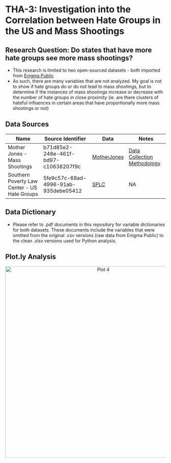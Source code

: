 # THA-3: Investigation into the Correlation between Hate Groups in the US and Mass Shootings

## Research Question: Do states that have more hate groups see more mass shootings?
- This research is limited to two open-sourced datasets - both imported from [Enigma Public](https://public.enigma.com)
- As such, there are many variables that are not analyzed. My goal is not to show if hate groups do or do not lead to mass shootings, but to determine if the instances of mass shootings increase or decrease with the number of hate groups in close proximity (ie. are there clusters of hateful influences in certain areas that have proportionally more mass shootings or not)
## Data Sources
| Name | Source Identifier | Data | Notes |
|------|------|------|------|
|Mother Jones - Mass Shootings| b71d85e2-248e-461f-bd97-c10638207f9c|[MotherJones](https://www.motherjones.com/politics/2012/12/mass-shootings-mother-jones-full-data/)| [Data Collection Methodology](https://www.motherjones.com/politics/2012/07/mass-shootings-map/)|
|Southern Poverty Law Center - US Hate Groups|5fe9c57c-68ad-4996-91ab-935debe05412|[SPLC](https://splc.demo.socrata.com/dataset/Confederate-Named-Places/cuzb-ma4p)|NA|
## Data Dictionary
- Please refer to .pdf documents in this repository for variable dictionaries for both datasets. These documents include the variables that were omitted from the original .csv versions (raw data from Enigma Public) to the clean .xlsx versions used for Python analysis. 
## Plot.ly Analysis
<div>
    <a href="https://plot.ly/~Ryannnnnnnnn/4/?share_key=ttMywOuo3pHmQeSgOecqeR" target="_blank" title="Plot 4" style="display: block; text-align: center;"><img src="https://plot.ly/~Ryannnnnnnnn/4.png?share_key=ttMywOuo3pHmQeSgOecqeR" alt="Plot 4" style="max-width: 100%;width: 600px;"  width="600" onerror="this.onerror=null;this.src='https://plot.ly/404.png';" /></a>
    <script data-plotly="Ryannnnnnnnn:4" sharekey-plotly="ttMywOuo3pHmQeSgOecqeR" src="https://plot.ly/embed.js" async></script>
</div>
